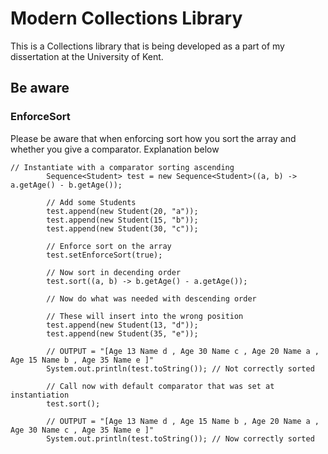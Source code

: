 # Modern Collections Library
This is a Collections library that is being developed as a part of my dissertation at the University of Kent.

## Be aware

### EnforceSort
Please be aware that when enforcing sort how you sort the array and whether you give a comparator. Explanation below
```
// Instantiate with a comparator sorting ascending
        Sequence<Student> test = new Sequence<Student>((a, b) ->  a.getAge() - b.getAge());

        // Add some Students
        test.append(new Student(20, "a"));
        test.append(new Student(15, "b"));
        test.append(new Student(30, "c"));

        // Enforce sort on the array
        test.setEnforceSort(true);

        // Now sort in decending order
        test.sort((a, b) -> b.getAge() - a.getAge());

        // Now do what was needed with descending order

        // These will insert into the wrong position
        test.append(new Student(13, "d"));
        test.append(new Student(35, "e"));

        // OUTPUT = "[Age 13 Name d , Age 30 Name c , Age 20 Name a , Age 15 Name b , Age 35 Name e ]"
        System.out.println(test.toString()); // Not correctly sorted

        // Call now with default comparator that was set at instantiation
        test.sort();

        // OUTPUT = "[Age 13 Name d , Age 15 Name b , Age 20 Name a , Age 30 Name c , Age 35 Name e ]"
        System.out.println(test.toString()); // Now correctly sorted
```